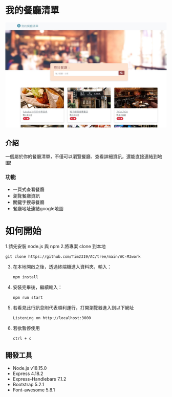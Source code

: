 # 我的餐廳清單

![Index page about Restaurant List](./public/image/M3作業.jpg)

## 介紹

一個屬於你的餐廳清單，不僅可以瀏覽餐廳、查看詳細資訊，還能直接連結到地圖!

### 功能

- 一頁式查看餐廳
- 瀏覽餐廳資訊
- 關鍵字搜尋餐廳
- 餐廳地址連結google地圖

# 如何開始

1.請先安裝 node.js 與 npm
2.將專案 clone 到本地

   ```
   git clone https://github.com/Tim2319/AC/tree/main/AC-M3work
   ```

3. 在本地開啟之後，透過終端機進入資料夾，輸入：

   ```
   npm install
   ```

4. 安裝完畢後，繼續輸入：

   ```
   npm run start
   ```

5. 若看見此行訊息則代表順利運行，打開瀏覽器進入到以下網址

   ```
   Listening on http://localhost:3000
   ```

6. 若欲暫停使用

   ```
   ctrl + c
   ```

## 開發工具

- Node.js v18.15.0
- Express 4.18.2
- Express-Handlebars 7.1.2
- Bootstrap 5.2.1
- Font-awesome 5.8.1
